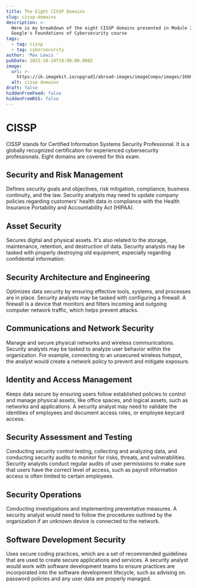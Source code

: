 ```yaml
---
title: The Eight CISSP Domains
slug: cissp-domains
description: >-
  Here is my breakdown of the eight CISSP domains presented in Module 2 of
  Google's Foundations of Cybersecurity course
tags:
  - tag: cissp
  - tag: cybersecurity
author: 'Max Lewis '
pubDate: 2025-10-24T19:00:00.000Z
image:
  url: >-
    https://ik.imagekit.io/upgrad1/abroad-images/imageCompo/images/1666020363744_cissp_domains8GN3S5.webp?pr-true
  alt: cissp domains
draft: false
hiddenFromFeed: false
hiddenFromRSS: false
---
```


# CISSP

CISSP stands for Certified Information Systems Security Professional. It is a globally recognized certification for experienced cybersecurity professionals. Eight domains are covered for this exam.

## Security and Risk Management

Defines security goals and objectives, risk mitigation, compliance, business continuity, and the law. Security analysts may need to update company policies regarding customers' health data in compliance with the Health Insurance Portability and Accountability Act (HIPAA). 

## Asset Security

Secures digital and physical assets. It's also related to the storage, maintenance, retention, and destruction of data. Security analysts may be tasked with properly destroying old equipment, especially regarding confidential information. 

## Security Architecture and Engineering 

Optimizes data security by ensuring effective tools, systems, and processes are in place. Security analysts may be tasked with configuring a firewall. A firewall is a device that monitors and filters incoming and outgoing computer network traffic, which helps prevent attacks.

## Communications and Network Security

Manage and secure physical networks and wireless communications. Security analysts may be tasked to analyze user behavior within the organization. For example, connecting to an unsecured wireless hotspot, the analyst would create a network policy to prevent and mitigate exposure.  

## Identity and Access Management

Keeps data secure by ensuring users follow established policies to control and manage physical assets, like office spaces, and logical assets, such as networks and applications. A security analyst may need to validate the identities of employees and document access roles, or employee keycard access. 

## Security Assessment and Testing 

Conducting security control testing, collecting and analyzing data, and conducting security audits to monitor for risks, threats, and vulnerabilities. Security analysts conduct regular audits of user permissions to make sure that users have the correct level of access, such as payroll information access is often limited to certain employees. 

## Security Operations

Conducting investigations and implementing preventative measures. A security analyst would need to follow the procedures outlined by the organization if an unknown device is connected to the network.

## Software Development Security

Uses secure coding practices, which are a set of recommended guidelines that are used to create secure applications and services. A security analyst would work with software development teams to ensure practices are incorporated into the software development lifecycle, such as advising on. password policies and any user data are properly managed. 

## &#x20;
